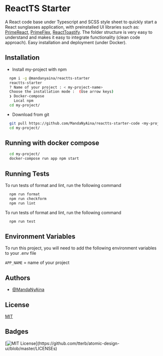 
# ReactTS Starter

A React code base under Typescript and SCSS style sheet to quickly start a 
React sunglasses application, with preinstalled UI libraries such as: 
[PrimeReact](https://www.primefaces.org/primereact/), 
[PrimeFlex](https://www.primefaces.org/primeflex/), 
[ReactToastify](https://www.npmjs.com/package/react-toastify). 
The folder structure is very easy to understand and makes it easy to integrate 
functionality (clean code approach). Easy installation and deployment 
(under Docker).


## Installation

- Install my-project with npm

```bash
  npm i -g @mandanyaina/reactts-starter
  reactts-starter
  ? Name of your project : < my-project-name>
  Choose the installation mode :  (Use arrow keys)
  ❯ Docker-compose 
    Local npm 
  cd my-project/
```

- Download from git

```bash
  git pull https://github.com/MandaNyAina/reactts-starter-code <my-project>
  cd my-project/
```
## Running with docker compose

```bash
  cd my-project/
  docker-compose run app npm start
```
## Running Tests

To run tests of format and lint, run the following command

```bash
  npm run format
  npm run checkform
  npm run lint
```

To run tests of format and lint, run the following command

```bash
  npm run test
```

## Environment Variables

To run this project, you will need to add the following environment 
variables to your .env file

`APP_NAME` = name of your project


## Authors

- [@MandaNyAina](https://github.com/MandaNyAina)


## License

[MIT](https://choosealicense.com/licenses/mit/)


## Badges


[![MIT License](https://img.shields.io/apm/l/atomic-design-ui.svg?)](https://github.com/tterb/atomic-design-ui/blob/master/LICENSEs)

